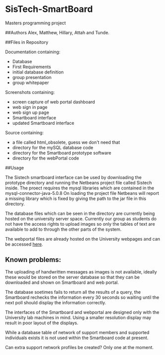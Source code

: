 # SisTech-SmartBoard
Masters programming project

##Authors
Alex, Matthew, Hillary, Attah and Tunde.

##Files in Repository

Documentation containing: 
* Database
* First Requirements
* initial database definition
* group presentation
* group whitepaper

Screenshots containing:
* screen capture of web portal dashboard
* web sign in page
* web sign up page
* Smartboard interface
* updated Smartboard interface

Source containing:
* a file called html_obsolete, guess we don't need that
* directory for the mySQL database code
* directory for the Smartboard prototype software
* directory for the webPortal code

##Usage

The Sistech smartboard interface can be used by downloading the prototype directory and running the Netbeans project file called Sistech inside. The proect requires the mysql libraries which are contained in the mysql-connector-java-5.0.8 On loading the project file Netbeans will report a missing library which is fixed by giving the path to the jar file in this directory.

The database files which can be seen in the directory are currently being hosted on the university server space. Currently our group as students do not have the access rights to upload images so only the tables of text are available to add to through the other parts of the system.

The webportal files are already hosted on the University webpages and can be accessed
[here](homepages.abdn.ac.uk/hilary.hastings.14/acsw).

## Known problems:

The uploading of handwritten messages as images is not available, ideally these would be stored on the server database so that they can be downloaded and shown on Smartboard and web portal. 

The database soetimes fails to return all the results of a query, the Smartboard rechecks the information every 30 seconds so waiting until the next poll should display the information correctly.

The interfaces of the Smartboard and webportal are designed only with the University lab machines in mind. Using a smaller resolution display may result in poor layout of the displays.

While a database table of network of support members and supported individuals exists it is not used within the Smartboard code at present. 

Can extra support network profiles be created? Only one at the moment.
